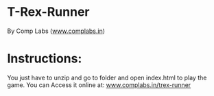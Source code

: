 # T-Rex-Runner

By Comp Labs (www.complabs.in)

# Instructions:

You just have to unzip and go to folder and open index.html to play the game. You can Access it online at: www.complabs.in/trex-runner
